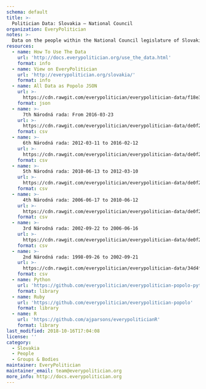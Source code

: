 ```yaml
---
schema: default
title: >-
  Politician Data: Slovakia — National Council
organization: EveryPolitician
notes: >-
  Data on the people within the National Council legislature of Slovakia.
resources:
  - name: How To Use The Data
    url: 'http://docs.everypolitician.org/use_the_data.html'
    format: info
  - name: View on EveryPolitician
    url: 'http://everypolitician.org/slovakia/'
    format: info
  - name: All Data as Popolo JSON
    url: >-
      https://cdn.rawgit.com/everypolitician/everypolitician-data/f18e3e5670b3b09ab349c187441f0725d6d0f94d/data/Slovakia/National_Council/ep-popolo-v1.0.json
    format: json
  - name: >-
      7th Národná rada: From 2016-03-23
    url: >-
      https://cdn.rawgit.com/everypolitician/everypolitician-data/de0f201aad86ff35476c5c0c76434faadb741dd5/data/Slovakia/National_Council/term-7.csv
    format: csv
  - name: >-
      6th Národná rada: 2012-03-11 to 2016-02-12
    url: >-
      https://cdn.rawgit.com/everypolitician/everypolitician-data/de0f201aad86ff35476c5c0c76434faadb741dd5/data/Slovakia/National_Council/term-6.csv
    format: csv
  - name: >-
      5th Národná rada: 2010-06-13 to 2012-03-10
    url: >-
      https://cdn.rawgit.com/everypolitician/everypolitician-data/de0f201aad86ff35476c5c0c76434faadb741dd5/data/Slovakia/National_Council/term-5.csv
    format: csv
  - name: >-
      4th Národná rada: 2006-06-17 to 2010-06-12
    url: >-
      https://cdn.rawgit.com/everypolitician/everypolitician-data/de0f201aad86ff35476c5c0c76434faadb741dd5/data/Slovakia/National_Council/term-4.csv
    format: csv
  - name: >-
      3rd Národná rada: 2002-09-22 to 2006-06-16
    url: >-
      https://cdn.rawgit.com/everypolitician/everypolitician-data/de0f201aad86ff35476c5c0c76434faadb741dd5/data/Slovakia/National_Council/term-3.csv
    format: csv
  - name: >-
      2nd Národná rada: 1998-09-26 to 2002-09-21
    url: >-
      https://cdn.rawgit.com/everypolitician/everypolitician-data/34d4f38e1fc8d0be0dcf03b0944767b1b4fd87e5/data/Slovakia/National_Council/term-2.csv
    format: csv
  - name: Python
    url: 'https://github.com/everypolitician/everypolitician-popolo-python'
    format: library
  - name: Ruby
    url: 'https://github.com/everypolitician/everypolitician-popolo'
    format: library
  - name: R
    url: 'https://github.com/ajparsons/everypoliticianR'
    format: library
last_modified: 2018-10-16T17:04:08
license: ''
category:
  - Slovakia
  - People
  - Groups & Bodies
maintainer: EveryPolitician
maintainer_email: team@everypolitician.org
more_info: http://docs.everypolitician.org
---
```

